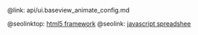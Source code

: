 @link: api/ui.baseview_animate_config.md

@seolinktop: [html5 framework](https://webix.com)
@seolink: [javascript spreadshee](https://webix.com/spreadsheet/)